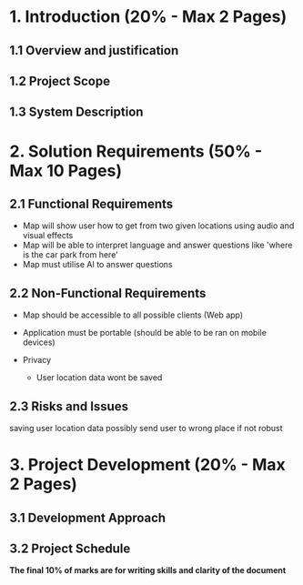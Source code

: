 # 1. Introduction (20% - Max 2 Pages)
## 1.1 Overview and justification
## 1.2 Project Scope
## 1.3 System Description

# 2. Solution Requirements (50% - Max 10 Pages)

## 2.1 Functional Requirements
- Map will show user how to get from two given locations using audio and visual effects
- Map will be able to interpret language and answer questions like 'where is the car park from here'
- Map must utilise AI to answer questions
## 2.2 Non-Functional Requirements

- Map should be accessible to all possible clients (Web app)
- Application must be portable (should be able to be ran on mobile devices)

- Privacy
  - User location data wont be saved
## 2.3 Risks and Issues
saving user location data
possibly send user to wrong place if not robust
# 3. Project Development (20% - Max 2 Pages)
## 3.1 Development Approach
## 3.2 Project Schedule

**The final 10% of marks are for writing skills and clarity of the document**
